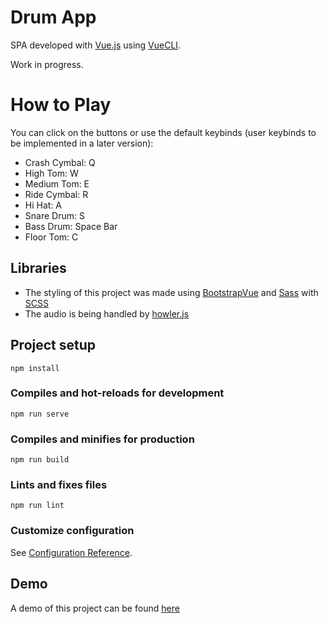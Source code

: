 # Drum App

SPA developed with [Vue.js](https://vuejs.org/) using [VueCLI](https://cli.vuejs.org/).

Work in progress.

# How to Play
You can click on the buttons or use the default keybinds (user keybinds to be implemented in a later version):

* Crash Cymbal: Q
* High Tom: W
* Medium Tom: E
* Ride Cymbal: R
* Hi Hat: A
* Snare Drum: S
* Bass Drum: Space Bar
* Floor Tom: C

## Libraries

* The styling of this project was made using [BootstrapVue](https://bootstrap-vue.org/) and [Sass](https://sass-lang.com/) with [SCSS](https://sass-lang.com/documentation/syntax)
* The audio is being handled by [howler.js](https://howlerjs.com/)

## Project setup
```
npm install
```

### Compiles and hot-reloads for development
```
npm run serve
```

### Compiles and minifies for production
```
npm run build
```

### Lints and fixes files
```
npm run lint
```

### Customize configuration
See [Configuration Reference](https://cli.vuejs.org/config/).

## Demo
A demo of this project can be found [here](https://drum-app-aa.netlify.app/)
